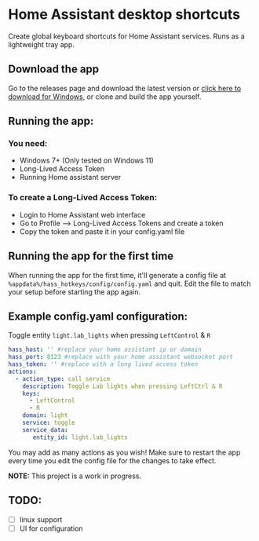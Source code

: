 # Home Assistant desktop shortcuts
Create global keyboard shortcuts for Home Assistant services. Runs as a lightweight tray app.
## Download the app
Go to the releases page and download the latest version or [click here to download for Windows](https://github.com/Winor/homeassistant_hotkeys/releases/latest/download/homeassistant_hotkeys.exe), or clone and build the app yourself.
## Running the app:
### You need:
- Windows 7+ (Only tested on Windows 11)
- Long-Lived Access Token
- Running Home assistant server
### To create a Long-Lived Access Token:
- Login to Home Assistant web interface
- Go to Profile --> Long-Lived Access Tokens and create a token
- Copy the token and paste it in your config.yaml file
## Running the app for the first time
When running the app for the first time, it'll generate a config file at
`%appdata%/hass_hotkeys/config/config.yaml` and quit. Edit the file to match your setup before starting the app again.


## Example config.yaml configuration:
Toggle entity ``light.lab_lights`` when pressing ``LeftControl`` & ``R``
```yaml
hass_host: '' #replace your home assistant ip or domain
hass_port: 8123 #replace with your home assistant websocket port
hass_token: '' #replace with a long lived access token
actions:
  - action_type: call_service
    description: Toggle Lab lights when pressing LeftCtrl & R
    keys:
      - LeftControl
      - R
    domain: light
    service: toggle
    service_data:
       entity_id: light.lab_lights
```
You may add as many actions as you wish! Make sure to restart the app every time you edit the config file for the changes to take effect.

**NOTE:** This project is a work in progress.
## TODO:
- [ ] linux support
- [ ] UI for configuration 